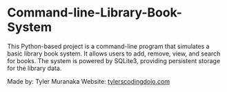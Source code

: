 # Command-line-Library-Book-System
This Python-based project is a command-line program that simulates a basic library book system. It allows users to add, remove, view, and search for books. The system is powered by SQLite3, providing persistent storage for the library data.

Made by: Tyler Muranaka
Website: [tylerscodingdojo.com](https://tylerscodingdojo.com/)
